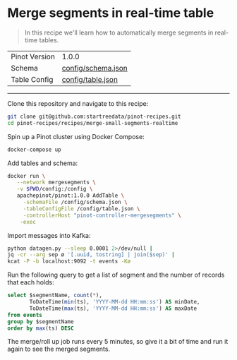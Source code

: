 # Merge segments in real-time table

> In this recipe we'll learn how to automatically merge segments in real-time tables.

<table>
  <tr>
    <td>Pinot Version</td>
    <td>1.0.0</td>
  </tr>
  <tr>
    <td>Schema</td>
    <td><a href="config/schema.json">config/schema.json</a></td>
  </tr>
    <tr>
    <td>Table Config</td>
    <td><a href="config/table.json">config/table.json</a></td>
  </tr>
</table>

<!-- This is the code for the following recipe: https://dev.startree.ai/docs/pinot/recipes/merge-small-segments -->

***

Clone this repository and navigate to this recipe:

```bash
git clone git@github.com:startreedata/pinot-recipes.git
cd pinot-recipes/recipes/merge-small-segments-realtime
```

Spin up a Pinot cluster using Docker Compose:

```bash
docker-compose up
```

Add tables and schema:

```bash
docker run \
   --network mergesegments \
   -v $PWD/config:/config \
   apachepinot/pinot:1.0.0 AddTable \
     -schemaFile /config/schema.json \
     -tableConfigFile /config/table.json \
     -controllerHost "pinot-controller-mergesegments" \
    -exec
```

Import messages into Kafka:

```bash
python datagen.py --sleep 0.0001 2>/dev/null |
jq -cr --arg sep ø '[.uuid, tostring] | join($sep)' |
kcat -P -b localhost:9092 -t events -Kø
```

Run the following query to get a list of segment and the number of records that each holds:

```sql
select $segmentName, count(*), 
       ToDateTime(min(ts), 'YYYY-MM-dd HH:mm:ss') AS minDate, 
       ToDateTime(max(ts), 'YYYY-MM-dd HH:mm:ss') AS maxDate
from events 
group by $segmentName
order by max(ts) DESC
```

The merge/roll up job runs every 5 minutes, so give it a bit of time and run it again to see the merged segments.